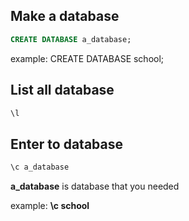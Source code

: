 ## Make a database
```sql
CREATE DATABASE a_database;
```
example: CREATE DATABASE school;

## List all database
```sql
\l
```
## Enter to database
```sql
\c a_database
```

**a_database** is database that you needed

example: **\c school**



[^;]: (semicolon) the sign must used in ending command